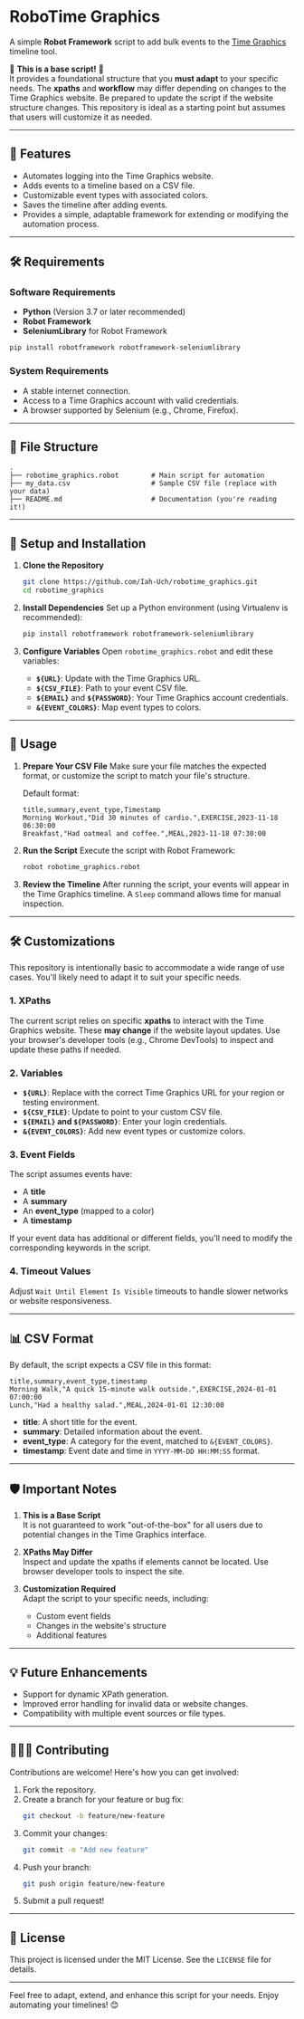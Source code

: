 # RoboTime Graphics

A simple **Robot Framework** script to add bulk events to the [Time Graphics](https://time.graphics/) timeline tool. 

🚨 **This is a base script!** 🚨  
It provides a foundational structure that you **must adapt** to your specific needs. The **xpaths** and **workflow** may differ depending on changes to the Time Graphics website. Be prepared to update the script if the website structure changes. This repository is ideal as a starting point but assumes that users will customize it as needed.

---

## 🚀 Features

- Automates logging into the Time Graphics website.
- Adds events to a timeline based on a CSV file.
- Customizable event types with associated colors.
- Saves the timeline after adding events.
- Provides a simple, adaptable framework for extending or modifying the automation process.

---

## 🛠️ Requirements

### Software Requirements
- **Python** (Version 3.7 or later recommended)
- **Robot Framework** 
- **SeleniumLibrary** for Robot Framework

```bash
pip install robotframework robotframework-seleniumlibrary
```

### System Requirements
- A stable internet connection.
- Access to a Time Graphics account with valid credentials.
- A browser supported by Selenium (e.g., Chrome, Firefox).

---

## 📂 File Structure

```
.
├── robotime_graphics.robot        # Main script for automation
├── my_data.csv                    # Sample CSV file (replace with your data)
├── README.md                      # Documentation (you're reading it!)
```

---

## 🔧 Setup and Installation

1. **Clone the Repository**
   ```bash
   git clone https://github.com/Iah-Uch/robotime_graphics.git
   cd robotime_graphics
   ```

2. **Install Dependencies**
   Set up a Python environment (using Virtualenv is recommended):
   ```bash
   pip install robotframework robotframework-seleniumlibrary
   ```

3. **Configure Variables**
   Open `robotime_graphics.robot` and edit these variables:
   - **`${URL}`**: Update with the Time Graphics URL.
   - **`${CSV_FILE}`**: Path to your event CSV file.
   - **`${EMAIL}`** and **`${PASSWORD}`**: Your Time Graphics account credentials.
   - **`&{EVENT_COLORS}`**: Map event types to colors.

---

## 📝 Usage

1. **Prepare Your CSV File**
   Make sure your file matches the expected format, or customize the script to match your file's structure.

   Default format:
   ```csv
   title,summary,event_type,Timestamp
   Morning Workout,"Did 30 minutes of cardio.",EXERCISE,2023-11-18 06:30:00
   Breakfast,"Had oatmeal and coffee.",MEAL,2023-11-18 07:30:00
   ```

2. **Run the Script**
   Execute the script with Robot Framework:
   ```bash
   robot robotime_graphics.robot
   ```

3. **Review the Timeline**
   After running the script, your events will appear in the Time Graphics timeline. A `Sleep` command allows time for manual inspection.

---

## 🛠️ Customizations

This repository is intentionally basic to accommodate a wide range of use cases. You'll likely need to adapt it to suit your specific needs.

### **1. XPaths**
The current script relies on specific **xpaths** to interact with the Time Graphics website. These **may change** if the website layout updates. Use your browser's developer tools (e.g., Chrome DevTools) to inspect and update these paths if needed.

### **2. Variables**
- **`${URL}`**: Replace with the correct Time Graphics URL for your region or testing environment.
- **`${CSV_FILE}`**: Update to point to your custom CSV file.
- **`${EMAIL}` and `${PASSWORD}`**: Enter your login credentials.
- **`&{EVENT_COLORS}`**: Add new event types or customize colors.

### **3. Event Fields**
The script assumes events have:
- A **title**
- A **summary**
- An **event_type** (mapped to a color)
- A **timestamp**

If your event data has additional or different fields, you'll need to modify the corresponding keywords in the script.

### **4. Timeout Values**
Adjust `Wait Until Element Is Visible` timeouts to handle slower networks or website responsiveness.

---

## 📊 CSV Format

By default, the script expects a CSV file in this format:
```csv
title,summary,event_type,timestamp
Morning Walk,"A quick 15-minute walk outside.",EXERCISE,2024-01-01 07:00:00
Lunch,"Had a healthy salad.",MEAL,2024-01-01 12:30:00
```

- **title**: A short title for the event.
- **summary**: Detailed information about the event.
- **event_type**: A category for the event, matched to `&{EVENT_COLORS}`.
- **timestamp**: Event date and time in `YYYY-MM-DD HH:MM:SS` format.

---

## 🛡️ Important Notes

1. **This is a Base Script**  
   It is not guaranteed to work "out-of-the-box" for all users due to potential changes in the Time Graphics interface. 

2. **XPaths May Differ**  
   Inspect and update the xpaths if elements cannot be located. Use browser developer tools to inspect the site.

3. **Customization Required**  
   Adapt the script to your specific needs, including:
   - Custom event fields
   - Changes in the website's structure
   - Additional features

---

## 💡 Future Enhancements

- Support for dynamic XPath generation.
- Improved error handling for invalid data or website changes.
- Compatibility with multiple event sources or file types.

---

## 🧑‍🤝‍🧑 Contributing

Contributions are welcome! Here's how you can get involved:
1. Fork the repository.
2. Create a branch for your feature or bug fix:
   ```bash
   git checkout -b feature/new-feature
   ```
3. Commit your changes:
   ```bash
   git commit -m "Add new feature"
   ```
4. Push your branch:
   ```bash
   git push origin feature/new-feature
   ```
5. Submit a pull request!

---

## 📜 License

This project is licensed under the MIT License. See the `LICENSE` file for details.

---

Feel free to adapt, extend, and enhance this script for your needs. Enjoy automating your timelines! 😊
